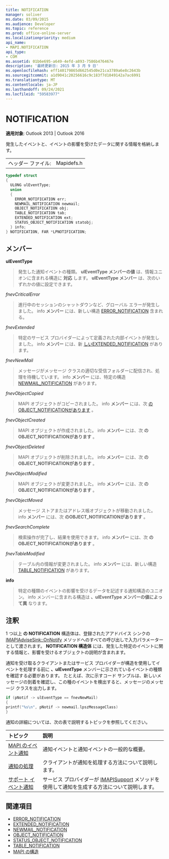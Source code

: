```yaml
---
title: NOTIFICATION
manager: soliver
ms.date: 03/09/2015
ms.audience: Developer
ms.topic: reference
ms.prod: office-online-server
ms.localizationpriority: medium
api_name:
- MAPI.NOTIFICATION
api_type:
- COM
ms.assetid: 01b6e695-a649-4efd-a893-7586b476467e
description: '最終更新日: 2015 年 3 月 9 日'
ms.openlocfilehash: eff140179865d662545d0e21ca3789a6e8c2643b
ms.sourcegitcommit: a1d9041c20256616c9c183f7d1049142a7ac6991
ms.translationtype: MT
ms.contentlocale: ja-JP
ms.lasthandoff: 09/24/2021
ms.locfileid: "59583977"
---
```

# <a name="notification"></a>NOTIFICATION
 
**適用対象**: Outlook 2013 | Outlook 2016 
  
発生したイベントと、イベントの影響を受けたデータに関する情報を格納します。
  
|||
|:-----|:-----|
|ヘッダー ファイル:  <br/> |Mapidefs.h  <br/> |
   
```cpp
typedef struct
{
  ULONG ulEventType;
  union
  {
    ERROR_NOTIFICATION err;
    NEWMAIL_NOTIFICATION newmail;
    OBJECT_NOTIFICATION obj;
    TABLE_NOTIFICATION tab;
    EXTENDED_NOTIFICATION ext;
    STATUS_OBJECT_NOTIFICATION statobj;
  } info;
} NOTIFICATION, FAR *LPNOTIFICATION;

```

## <a name="members"></a>メンバー

**ulEventType**
  
> 発生した通知イベントの種類。 **ulEventType メンバーの値** は、情報ユニオンに含まれる構造に **対応** します。 **ulEventType メンバー** は、次のいずれかの値に設定できます。 
    
 _fnevCriticalError_
  
> 進行中のセッションのシャットダウンなど、グローバル エラーが発生しました。 info **メンバー** には、新しい構造 [ERROR_NOTIFICATION](error_notification.md) 含まれる。 
    
 _fnevExtended_
  
> 特定のサービス プロバイダーによって定義された内部イベントが発生しました。 info **メンバー** には、新 [しいEXTENDED_NOTIFICATION](extended_notification.md) があります。 
    
 _fnevNewMail_
  
> メッセージがメッセージ クラスの適切な受信フォルダーに配信され、処理を待機しています。 info **メンバー** には、特定の構造 [NEWMAIL_NOTIFICATION](newmail_notification.md) があります。 
    
 _fnevObjectCopied_
  
> MAPI オブジェクトがコピーされました。 info **メンバー** には、次 [のOBJECT_NOTIFICATIONがあります](object_notification.md) 。 
    
 _fnevObjectCreated_
  
> MAPI オブジェクトが作成されました。 info **メンバー** には、次 **のOBJECT_NOTIFICATIONがあります** 。 
    
 _fnevObjectDeleted_
  
> MAPI オブジェクトが削除されました。 info **メンバー** には、次 **のOBJECT_NOTIFICATIONがあります** 。 
    
 _fnevObjectModified_
  
> MAPI オブジェクトが変更されました。 info **メンバー** には、次 **のOBJECT_NOTIFICATIONがあります** 。 
    
 _fnevObjectMoved_
  
> メッセージ ストアまたはアドレス帳オブジェクトが移動されました。 info **メンバー** には、次 **のOBJECT_NOTIFICATIONがあります** 。 
    
 _fnevSearchComplete_
  
> 検索操作が完了し、結果を使用できます。 info **メンバー** には、次 **のOBJECT_NOTIFICATIONがあります** 。 
    
 _fnevTableModified_
  
> テーブル内の情報が変更されました。 info **メンバー** には、新しい構造 [TABLE_NOTIFICATION](table_notification.md) があります。 
    
**info**
  
> 特定の種類のイベントの影響を受けるデータを記述する通知構造のユニオン。 info メンバーに含まれる構造は **、ulEventType メンバーの値によって異** なります。  
    
## <a name="remarks"></a>注釈

1 つ以上 **の NOTIFICATION** 構造体は、登録されたアアドバイス シンクの [IMAPIAdviseSink::OnNotify](imapiadvisesink-onnotify.md) メソッドへのすべての呼び出しで入力パラメーターとして渡されます。 **NOTIFICATION 構造体** には、発生した特定のイベントに関する情報と、影響を受けるオブジェクトの説明が含まれます。 
  
通知を受け取るクライアントまたはサービス プロバイダーが構造を使用してイベントを処理する前に **、ulEventType** メンバーに示されているイベントの種類を確認する必要があります。 たとえば、次に示すコード サンプルは、新しいメッセージの到着を確認し、この種のイベントを検出すると、メッセージのメッセージ クラスを出力します。 
  
```cpp
if (pNotif -> ulEventType == fnevNewMail)
{
printf("%s\n", pNotif -> newmail.lpszMessageClass)
}

```

通知の詳細については、次の表で説明するトピックを参照してください。
  
|**トピック**|**説明**|
|:-----|:-----|
|[MAPI のイベント通知](event-notification-in-mapi.md) <br/> |通知イベントと通知イベントの一般的な概要。  <br/> |
|[通知の処理](handling-notifications.md) <br/> |クライアントが通知を処理する方法について説明します。  <br/> |
|[サポート イベント通知](supporting-event-notification.md) <br/> |サービス プロバイダーが [IMAPISupport](imapisupportiunknown.md) メソッドを使用して通知を生成する方法について説明します。  <br/> |
   
## <a name="see-also"></a>関連項目


- [ERROR_NOTIFICATION](error_notification.md)  
- [EXTENDED_NOTIFICATION](extended_notification.md)  
- [NEWMAIL_NOTIFICATION](newmail_notification.md)  
- [OBJECT_NOTIFICATION](object_notification.md)  
- [STATUS_OBJECT_NOTIFICATION](status_object_notification.md)  
- [TABLE_NOTIFICATION](table_notification.md)
- [MAPI の構造](mapi-structures.md)

